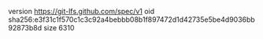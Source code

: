 version https://git-lfs.github.com/spec/v1
oid sha256:e3f31c1f570c1c3c92a4bebbb08b1f897472d1d42735e5be4d9036bb92873b8d
size 6310
